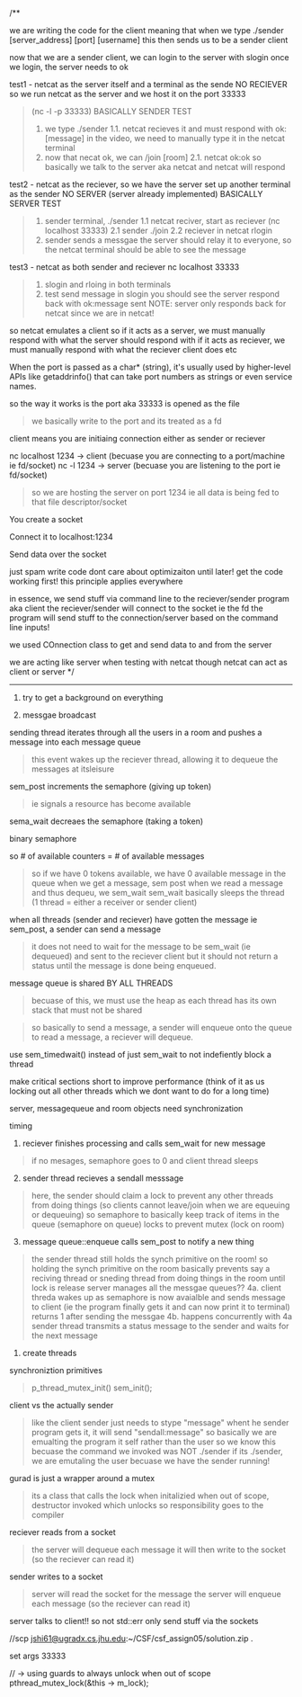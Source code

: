 /**

we are writing the code for the client
meaning that when we type ./sender [server_address] [port] [username]
this then sends us to be a sender client

now that we are a sender client, we can login to the server with slogin
once we login, the server needs to ok

test1 - netcat as the server itself and a terminal as the sende 
NO RECIEVER
so we run netcat as the server and we host it on the port 33333
> (nc -l -p 33333)
BASICALLY SENDER TEST
> 1. we type ./sender
> 1.1. netcat recieves it and must respond with ok:[message]
in the video, we need to manually type it in the netcat terminal
> 2. now that necat ok, we can /join [room]
> 2.1. netcat ok:ok
so basically we talk to the server aka netcat and netcat will respond 

test2 - netcat as the reciever, so we have the server set up
another terminal as the sender
NO SERVER (server already implemented)
BASICALLY SERVER TEST
> 1. sender terminal, ./sender
> 1.1 netcat reciver, start as reciever (nc localhost 33333)
> 2.1 sender ./join
> 2.2 reciever in netcat rlogin
> 3. sender sends a messgae 
> the server should relay it to everyone, 
so the netcat terminal should be able to see the message

test3 - netcat as both sender and reciever
nc localhost 33333
> 1. slogin and rloing in both terminals
> 2. test send message in slogin
> you should see the server respond back with ok:message sent
> NOTE: server only responds back for netcat since we are in netcat!

so netcat emulates a client
so if it acts as a server, we must manually respond with what the server should respond with
if it acts as reciever, we must manually respond with what the reciever client does etc

When the port is passed as a char* (string), it's usually used by higher-level APIs like getaddrinfo() that can take port numbers as strings or even service names.

so the way it works is the port aka 33333 is opened as the file
> we basically write to the port and its treated as a fd

client means you are initiaing connection either as sender or reciever

nc localhost 1234 -> client (becuase you are connecting to a port/machine ie fd/socket)
nc -l 1234 -> server (becuase you are listening to the port ie fd/socket)
> so we are hosting the server on port 1234 ie all data is being fed to that file descriptor/socket


You create a socket

Connect it to localhost:1234

Send data over the socket

just spam write code dont care about optimizaiton until later!
get the code working first!
this principle applies everywhere

in essence, we send stuff via command line to the reciever/sender program aka client
the reciever/sender will connect to the socket ie the fd
the program will send stuff to the connection/server based on the command line inputs!

we used COnnection class to get and send data to and from the server

we are acting like server when testing with netcat
though netcat can act as client or server
*/

-----------------------
1. try to get a background on everything

1. messgae broadcast

sending thread iterates through all the users in a room and pushes a message into each message queue
> this event wakes up the reciever thread, allowing it to dequeue the messages at itsleisure

sem_post increments the semaphore (giving up token)
> ie signals a resource has become available

sema_wait decreaes the semaphore (taking a token)

binary semaphore

so # of available counters = # of available messages
> so if we have 0 tokens available, we have 0 available message in the queue
> when we get a message, sem post
> when we read a message and thus dequeu, we sem_wait 
> sem_wait basically sleeps the thread (1 thread = either a receiver or sender client)

when all threads (sender and reciever) have gotten the message ie sem_post, a sender can send a message
> it does not need to wait for the message to be sem_wait (ie dequeued) and sent to the reciever client
> but it should not return a status until the message is done being enqueued.

message queue is shared BY ALL THREADS
> becuase of this, we must use the heap as each thread has its own stack that must not be shared 

> so basically to send a message, a sender will enqueue onto the queue
> to read a message, a reciever will dequeue. 

use sem_timedwait() instead of just sem_wait to not indefiently block a thread

make critical sections short to improve performance (think of it as us locking out all other threads which we dont want to do for a long time)

server, messagequeue and room objects need synchronization

timing
1. reciever finishes processing and calls sem_wait for new message
> if no mesages, semaphore goes to 0 and client thread sleeps 
2. sender thread recieves a sendall messsage
> here, the sender should claim a lock to prevent any other threads from doing things (so clients cannot leave/join when we are equeuing or dequeuing)
> so semaphore to basically keep track of items in the queue (semaphore on queue)
> locks to prevent mutex (lock on room)
3. message queue::enqueue calls sem_post to notify a new thing
> the sender thread still holds the synch primitive on the room!
> so holding the synch primitive on the room basically prevents say a reciving thread or sneding thread from doing things in the room until lock is release
> server manages all the messgae queues??
4a. client threda wakes up as semaphore is now avaialble and sends message to client (ie the program finally gets it and can now print it to terminal)
> returns 1 after sending the messgae
4b. happens concurrently with 4a
> sender thread transmits a status message to the sender and waits for the next message

1. create threads
> 

synchroniztion primitives
> p_thread_mutex_init()
> sem_init();

client vs the actually sender
> like the client sender just needs to stype "message"
> whent he sender program gets it, it will send "sendall:message"
> so basically we are emualting the program it self rather than the user
> so we know this becuase the command we invoked was NOT ./sender
> if its ./sender, we are emutaling the user becuase we have the sender running!

gurad is just a wrapper around a mutex 
> its a class that calls the lock when initalizied
> when out of scope, destructor invoked which unlocks
> so responsibility goes to the compiler

reciever reads from a socket
> the server will dequeue each message
> it will then write to the socket (so the reciever can read it)


sender writes to a socket
> server will read the socket for the message
> the server will enqueue each message (so the reciever can read it)

server talks to client!! so not std::err only send stuff via the sockets

//scp jshi61@ugradx.cs.jhu.edu:~/CSF/csf_assign05/solution.zip .

set args 33333

  // -> using guards to always unlock when out of scope pthread_mutex_lock(&this -> m_lock);
  